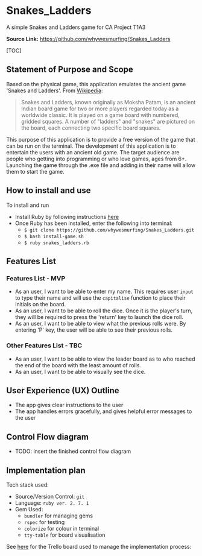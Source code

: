 # Snakes_Ladders

A simple Snakes and Ladders game for CA Project T1A3

**Source Link:** https://github.com/whywesmurfing/Snakes_Ladders

[TOC]

## Statement of Purpose and Scope

Based on the physical game, this application emulates the ancient game 'Snakes and Ladders'. From [Wikipedia](https://en.wikipedia.org/wiki/Snakes_and_Ladders):

> Snakes and Ladders, known originally as Moksha Patam, is an ancient Indian board game for two or more players regarded today as a worldwide classic. It is played on a game board with numbered, gridded squares. A number of "ladders" and "snakes" are pictured on the board, each connecting two specific board squares.

This purpose of this application is to provide a free version of the game that can be run on the terminal. The development of this application is to entertain the users with an ancient old game. The target audience are people who getting into programming or who love games, ages from 6+. Launching the game through the .exe file and adding in their name will allow them to start the game.

## How to install and use

To install and run

- Install Ruby by following instructions [here](https://www.ruby-lang.org/en/documentation/installation/)
- Once Ruby has been installed, enter the following into terminal:
  - `$ git clone https://github.com/whywesmurfing/Snakes_Ladders.git`
  - `$ bash install-game.sh`
  - `$ ruby snakes_ladders.rb`

## Features List

### Features List - MVP

<!--- This is where you put in the user stores --->

- As an user, I want to be able to enter my name. This requires user `input` to type their name and will use the `capitalise` function to place their initials on the board.  
- As an user, I want to be able to roll the dice. Once it is the player's turn, they will be required to press the 'return' key to launch the dice roll.
- As an user, I want to be able to view what the previous rolls were. By entering 'P' key, the user will be able to see their previous rolls. 

### Other Features List - TBC

- As an user, I want to be able to view the leader board as to who reached the end of the board with the least amount of rolls.
- As an user, I want to be able to visually see the dice.

## User Experience (UX) Outline

- The app gives clear instructions to the user
- The app handles errors gracefully, and gives helpful error messages to the user

## Control Flow diagram

- TODO: insert the finished control flow diagram

## Implementation plan

Tech stack used:

* Source/Version Control:  `git`
* Language:  `ruby ver. 2. 7. 1`
* Gem Used:
  * `bundler` for managing gems
  * `rspec` for testing
  * `colorize` for colour in terminal
  * `tty-table` for board visualisation

See [here](https://trello.com/b/ydaluzh1/snakes-and-ladders) for the Trello board used to manage the implementation process:



